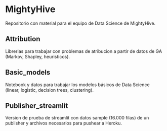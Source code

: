 # MightyHive
Repositorio con material para el equipo de Data Science de MightyHive.

## Attribution
Librerias para trabajar con problemas de atribucion a partir de datos de GA (Markov, Shapley, heuristicos).

## Basic_models
Notebook y datos para trabajar los modelos básicos de Data Science (linear, logistic, decision trees, clustering).

## Publisher_streamlit
Version de prueba de streamlit con datos sample (16.000 filas) de un publisher y archivos necesarios para pushear a Heroku.
